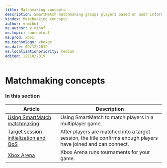 ```yaml
---
title: Matchmaking concepts
description: SmartMatch matchmaking groups players based on user information and the matchmaking request for the users who want to play together.
kindex: Matchmaking concepts
author: v-mihof
ms.author: v-mihof
ms.topic: conceptual
ms.prod: xbox
ms.technology: xboxgc
ms.date: 09/12/2019
ms.localizationpriority: medium
edited: 12/18/2019
---
```


# Matchmaking concepts


### In this section

| Article | Description |
|---------|-------------|
| [Using SmartMatch matchmaking](live-matchmaking-how-tos.md) | Using SmartMatch to match players in a multiplayer game. |
| [Target session initialization and QoS](live-matchmaking-target-session.md) | After players are matched into a target session, the title confirms enough players have joined and can connect. |
| [Xbox Arena](arena/live-arena-nav.md) | Xbox Arena runs tournaments for your game. |
